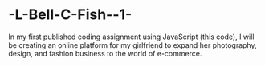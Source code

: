 # -L-Bell-C-Fish--1-
In my first published coding assignment using JavaScript (this code), I will be creating an online platform for my girlfriend to expand her photography, design, and fashion business to the world of e-commerce.
